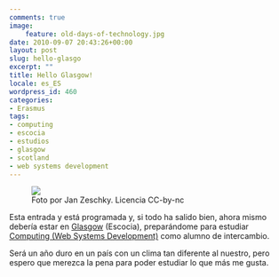 ```yaml
---
comments: true
image:
    feature: old-days-of-technology.jpg
date: 2010-09-07 20:43:26+00:00
layout: post
slug: hello-glasgo
excerpt: ""
title: Hello Glasgow!
locale: es_ES
wordpress_id: 460
categories:
- Erasmus
tags:
- computing
- escocia
- estudios
- glasgow
- scotland
- web systems development
---
```


<figure>
	<a href="http://jllopezpino.files.wordpress.com/2010/08/glasgow.jpg" alt="Foto por Jan Zeschky. Licencia CC-by-nc">
		<img src="http://jllopezpino.files.wordpress.com/2010/08/glasgow.jpg">
	</a>
	<figcaption>Foto por Jan Zeschky. Licencia CC-by-nc</figcaption>
</figure>


Esta entrada y está programada y, si todo ha salido bien, ahora mismo debería estar en [Glasgow](http://en.wikipedia.org/wiki/Glasgow) (Escocia), preparándome para estudiar [Computing (Web Systems Development)](http://www.gcu.ac.uk/study/undergraduate/courses/computing-web-systems-development-8466.php) como alumno de intercambio.

Será un año duro en un país con un clima tan diferente al nuestro, pero espero que merezca la pena para poder estudiar lo que más me gusta.
